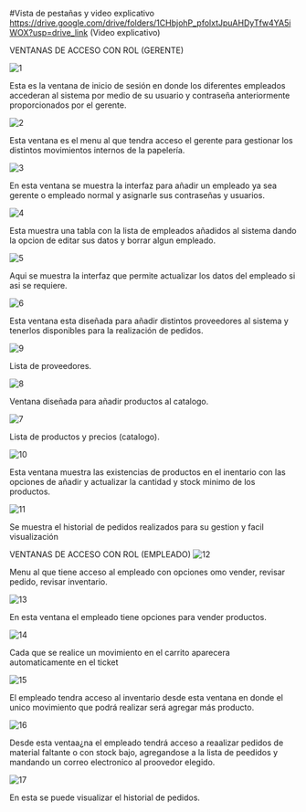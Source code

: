 #Vista de pestañas y video explicativo
https://drive.google.com/drive/folders/1CHbjohP_pfolxtJpuAHDyTfw4YA5iWOX?usp=drive_link (Video explicativo)

VENTANAS DE ACCESO CON ROL (GERENTE)

![1](https://github.com/user-attachments/assets/715200d0-3325-4008-997e-375cd82f668c)


Esta es la ventana de inicio de sesión en donde los diferentes empleados accederan al sistema por medio de su usuario y contraseña anteriormente proporcionados por el gerente.

![2](https://github.com/user-attachments/assets/f571f8a5-3e64-4b2e-887d-89278dafbd07)

Esta ventana es el menu al que tendra acceso el gerente para gestionar los distintos movimientos internos de la papelería. 

![3](https://github.com/user-attachments/assets/92aba0c8-2c00-45e2-a1c6-4fcd76e02098)

En esta ventana se muestra la interfaz para añadir un empleado ya sea gerente o empleado normal y asignarle sus contraseñas y usuarios.

![4](https://github.com/user-attachments/assets/3304a6f8-dcc3-4502-84be-e704737fa310)

Esta muestra una tabla con la lista de empleados añadidos al sistema dando la opcion de editar sus datos y borrar algun empleado.

![5](https://github.com/user-attachments/assets/f965cf84-87b4-4d91-9a6c-360c371b06af)

Aqui se muestra la interfaz que permite actualizar los datos del empleado si asi se requiere.

![6](https://github.com/user-attachments/assets/d7665060-fa2f-446d-961b-2b3f3c687a25)

Esta ventana esta diseñada para añadir distintos proveedores al sistema y tenerlos disponibles para la realización de pedidos.

![9](https://github.com/user-attachments/assets/56a69885-7077-4a16-95cd-2cce809410fa)

Lista de proveedores.

![8](https://github.com/user-attachments/assets/8b1e3120-2565-4837-bc5d-625605f6f51b)

Ventana diseñada para añadir productos al catalogo.

![7](https://github.com/user-attachments/assets/4194035a-aacd-4f06-aec2-5aec0648d6f6)

Lista de productos y precios (catalogo).

![10](https://github.com/user-attachments/assets/3f781342-98ae-40d8-a7a7-a51718698b81)

Esta ventana muestra las existencias de productos en el inentario con las opciones de añadir y actualizar la cantidad y stock minimo de los productos.

![11](https://github.com/user-attachments/assets/57cac19a-15f2-4bd1-8d95-86b6f76a03e3)

Se muestra el historial de pedidos realizados para su gestion y facil visualización

VENTANAS DE ACCESO CON ROL (EMPLEADO)
![12](https://github.com/user-attachments/assets/2d0343d0-625b-4832-b4da-b58ebdc65491)

Menu al que tiene acceso al empleado con opciones omo vender, revisar pedido, revisar inventario.

![13](https://github.com/user-attachments/assets/14529c8f-19a8-4023-931e-b09a32b956b3)

En esta ventana el empleado tiene opciones para vender productos.

![14](https://github.com/user-attachments/assets/513078b0-17cd-4fdd-89f7-fde3e4f5d6cd)

Cada que se realice un movimiento en el carrito aparecera automaticamente en el ticket

![15](https://github.com/user-attachments/assets/e9c1e156-5ea4-453c-b7d7-48852f5f2343)

El empleado tendra acceso al inventario desde esta ventana en donde el unico movimiento que podrá realizar será agregar más producto.

![16](https://github.com/user-attachments/assets/6d499930-a4ca-479f-ac5c-48befa72e0d1)

Desde esta ventaa¿na el empleado tendrá acceso a reaalizar pedidos de material faltante o con stock bajo, agregandose a la lista de peedidos y mandando un correo electronico al proovedor elegido.

![17](https://github.com/user-attachments/assets/5102adf7-7488-4945-a840-a6bbd21f52eb)

En esta se puede visualizar el historial de pedidos.
